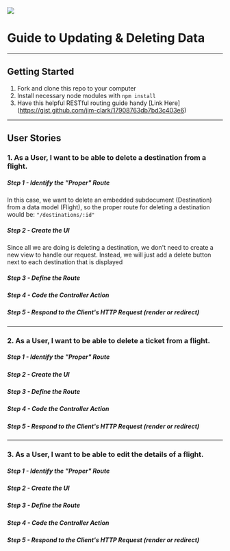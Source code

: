 <img src="https://i.imgur.com/sX12DTc.png">

# Guide to Updating & Deleting Data

---

## Getting Started

1. Fork and clone this repo to your computer
2. Install necessary node modules with ```npm install```
3. Have this helpful RESTful routing guide handy [Link Here] (https://gist.github.com/jim-clark/17908763db7bd3c403e6)

---

## User Stories

### 1. As a User, I want to be able to delete a destination from a flight.

##### Step 1 - Identify the "Proper" Route

In this case, we want to delete an embedded subdocument (Destination) from a data model (Flight), so the proper route for deleting a destination would be:
``` "/destinations/:id" ```

##### Step 2 - Create the UI

Since all we are doing is deleting a destination, we don't need to create a new view to handle our request. Instead, we will just add a delete button next to each destination that is displayed

##### Step 3 - Define the Route


##### Step 4 - Code the Controller Action


##### Step 5 - Respond to the Client's HTTP Request (render or redirect)






---
### 2. As a User, I want to be able to delete a ticket from a flight.

##### Step 1 - Identify the "Proper" Route


##### Step 2 - Create the UI


##### Step 3 - Define the Route


##### Step 4 - Code the Controller Action


##### Step 5 - Respond to the Client's HTTP Request (render or redirect)






---
### 3. As a User, I want to be able to edit the details of a flight.

##### Step 1 - Identify the "Proper" Route


##### Step 2 - Create the UI


##### Step 3 - Define the Route


##### Step 4 - Code the Controller Action


##### Step 5 - Respond to the Client's HTTP Request (render or redirect)

